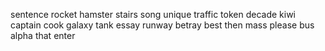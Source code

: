 sentence rocket hamster stairs song unique traffic token decade kiwi captain cook galaxy tank essay runway betray best then mass please bus alpha that enter